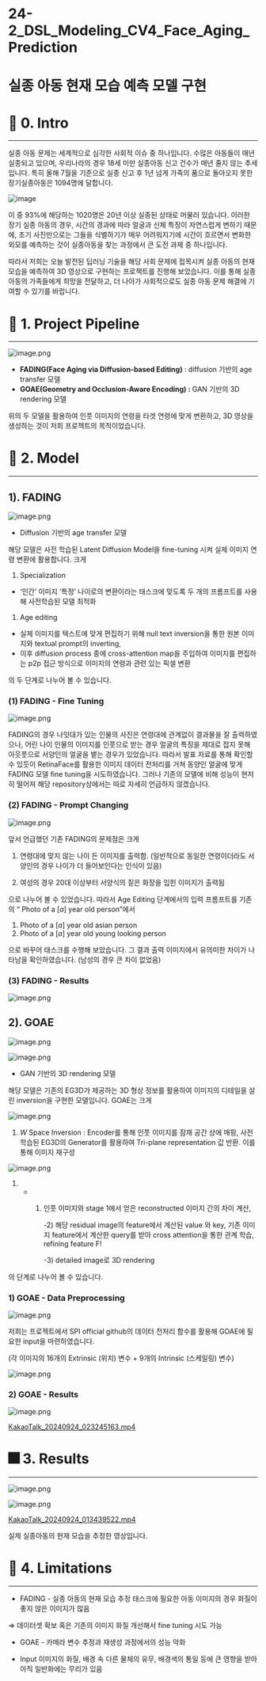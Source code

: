 # 24-2_DSL_Modeling_CV4_Face_Aging_Prediction
# 실종 아동 현재 모습 예측 모델 구현

# 💭 0. Intro

---

실종 아동 문제는 세계적으로 심각한 사회적 이슈 중 하나입니다. 수많은 아동들이 매년 실종되고 있으며, 우리나라의 경우 18세 미만 실종아동 신고 건수가 매년 줄지 않는 추세입니다. 특히 올해 7월을 기준으로 실종 신고 후 1년 넘게 가족의 품으로 돌아오지 못한 장기실종아동은 1094명에 달합니다. 

![image](https://github.com/user-attachments/assets/e8869133-a0a8-49d5-be24-590a607f54d9)

이 중 93%에 해당하는 1020명은 20년 이상 실종된 상태로 머물러 있습니다. 이러한 장기 실종 아동의 경우, 시간의 경과에 따라 얼굴과 신체 특징이 자연스럽게 변하기 때문에, 초기 사진만으로는 그들을 식별하기가 매우 어려워지기에 시간이 흐르면서 변화한 외모를 예측하는 것이 실종아동을 찾는 과정에서 큰 도전 과제 중 하나입니다.

따라서 저희는 오늘 발전된 딥러닝 기술을 해당 사회 문제에 접목시켜 실종 아동의 현재 모습을 예측하여 3D 영상으로 구현하는 프로젝트를 진행해 보았습니다. 이를 통해 실종아동의 가족들에게 희망을 전달하고, 더 나아가 사회적으로도 실종 아동 문제 해결에 기여할 수 있기를 바랍니다. 

# 🎯 1. Project Pipeline

---

![image.png](https://prod-files-secure.s3.us-west-2.amazonaws.com/8b114675-4688-456d-bc96-d12370522413/c764540c-463b-4516-8f71-907dad4b1fd5/image.png)

- **FADING(Face Aging via Diffusion-based Editing)** : diffusion 기반의 age transfer 모델
- **GOAE(Geometry and Occlusion-Aware Encoding) :** GAN 기반의 3D rendering 모델

위의 두 모델을 활용하여 인풋 이미지의 연령을 타겟 연령에 맞게 변환하고, 3D 영상을 생성하는 것이 저희 프로젝트의 목적이었습니다. 

# 🧠 2. Model

---

## 1). FADING

![image.png](https://prod-files-secure.s3.us-west-2.amazonaws.com/8b114675-4688-456d-bc96-d12370522413/e1ad6342-d61f-4772-93f6-a1ad147b42d5/image.png)

- Diffusion 기반의 age transfer 모델

해당 모델은 사전 학습된 Latent Diffusion Model을 fine-tuning 시켜 실제 이미지 연령 변환에 활용합니다. 크게 

1. Specialization 
- ‘인간’ 이미지 ‘특정’ 나이로의 변환이라는 태스크에 맞도록 두 개의 프롬프트를 사용해 사전학습된 모델 최적화
1. Age editing 
- 실제 이미지를 텍스트에 맞게 편집하기 위해 null text inversion을 통한 원본 이미지와 textual prompt의 inverting,
- 이후  diffusion process 중에 cross-attention map을 주입하여 이미지를 편집하는 p2p 접근 방식으로 이미지의 연령과 관련 있는 픽셀 변환

의 두 단계로 나누어 볼 수 있습니다. 

### (1) FADING - Fine Tuning

![image.png](https://prod-files-secure.s3.us-west-2.amazonaws.com/8b114675-4688-456d-bc96-d12370522413/1b8b5bca-1aec-4a09-98ae-4fdc2f1a101d/image.png)

FADING의 경우 나잇대가 있는 인물의 사진은 연령대에 관계없이 결과물을 잘 출력하였으나, 어린 나이 인물의 이미지를 인풋으로 받는 경우 얼굴의 특징을 제대로 잡지 못해 아웃풋으로 서양인의 얼굴을 뱉는 경우가 있었습니다. 따라서 발표 자료를 통해 확인할 수 있듯이 RetinaFace를 활용한 이미지 데이터 전처리를 거쳐 동양인 얼굴에 맞게 FADING 모델 fine tuning을 시도하였습니다. 그러나 기존의 모델에 비해 성능이 현저히 떨어져 해당 repository상에서는 따로 자세히 언급하지 않겠습니다. 

### (2) FADING - Prompt Changing

![image.png](https://prod-files-secure.s3.us-west-2.amazonaws.com/8b114675-4688-456d-bc96-d12370522413/433eecf5-7a0b-45ac-a1a1-09275f00526c/image.png)

앞서 언급했던 기존 FADING의 문제점은 크게 

1) 연령대에 맞지 않는 나이 든 이미지를 출력함. (일반적으로 동일한 연령이더라도 서양인의 경우 나이가 더 들어보인다는 인식이 있음)

2) 여성의 경우 20대 이상부터 서양식의 짙은 화장을 입힌 이미지가 출력됨

으로 나누어 볼 수 있었습니다. 따라서 Age Editing 단계에서의 입력 프롬프트를 기존의 “ Photo of a [$a$] year old person”에서

1. Photo of a [$a$] year old asian person
2. Photo of a [$a$] year old young looking person

으로 바꾸어 태스크를 수행해 보았습니다. 그 결과 출력 이미지에서 유의미한 차이가 나타남을 확인하였습니다. (남성의 경우 큰 차이 없었음)

### (3) FADING - Results

![image.png](https://prod-files-secure.s3.us-west-2.amazonaws.com/8b114675-4688-456d-bc96-d12370522413/85630bda-5a8a-48ac-8a50-f6bef6f21453/image.png)

## 2). GOAE

![image.png](https://prod-files-secure.s3.us-west-2.amazonaws.com/8b114675-4688-456d-bc96-d12370522413/c95c09fd-a887-4911-b1bb-5192872a0d00/image.png)

![image.png](https://prod-files-secure.s3.us-west-2.amazonaws.com/8b114675-4688-456d-bc96-d12370522413/4078f6a6-6238-4dcb-bb49-afab64ed6e87/image.png)

- GAN 기반의 3D rendering 모델

해당 모델은 기존의 EG3D가 제공하는 3D 형상 정보를 활용하여 이미지의 디테일을 살린 inversion을 구현한 모델입니다. GOAE는 크게 

![image.png](https://prod-files-secure.s3.us-west-2.amazonaws.com/8b114675-4688-456d-bc96-d12370522413/41023d9b-3df7-430e-b3db-67534677a5aa/image.png)

1. $W$ Space Inversion : Encoder를 통해 인풋 이미지를 잠재 공간 상에 매핑, 사전학습된 EG3D의 Generator를 활용하여 Tri-plane representation 값 반환. 이를 통해 이미지 재구성

![image.png](https://prod-files-secure.s3.us-west-2.amazonaws.com/8b114675-4688-456d-bc96-d12370522413/091e1834-00ca-4244-8125-9c28ef46b9b9/image.png)

1. - 1) 인풋 이미지와 stage 1에서 얻은 reconstructed 이미지 간의 차이 계산, 

        -2) 해당 residual image의 feature에서 계산된 value          와 key,  기존 이미지 feature에서 계산한 query를 받아 cross attention을 통한 관계 학습, refining feature F!

        -3) detailed image로 3D rendering

의 단계로 나누어 볼 수 있습니다. 

### 1) GOAE - Data Preprocessing

![image.png](https://prod-files-secure.s3.us-west-2.amazonaws.com/8b114675-4688-456d-bc96-d12370522413/e1f63de7-c412-41c7-975b-943b10af7d7f/image.png)

저희는 프로젝트에서 SPI official github의 데이터 전처리 함수를 활용해 GOAE에 필요한 input을 마련하였습니다.

(각 이미지의 16개의 Extrinsic (위치) 변수 + 9개의 Intrinsic (스케일링) 변수) 

![image.png](https://prod-files-secure.s3.us-west-2.amazonaws.com/8b114675-4688-456d-bc96-d12370522413/dd4c9e47-f08a-40ee-9ad6-649987f6f8ae/image.png)

### 2) GOAE - Results

![image.png](https://prod-files-secure.s3.us-west-2.amazonaws.com/8b114675-4688-456d-bc96-d12370522413/3123f287-b5fc-485f-8b7d-5d2c1543dc7c/image.png)

[KakaoTalk_20240924_023245163.mp4](https://prod-files-secure.s3.us-west-2.amazonaws.com/8b114675-4688-456d-bc96-d12370522413/fd591dfd-3fe7-4793-9275-5b9471762a8e/KakaoTalk_20240924_023245163.mp4)

# 🎆 3. Results

---

![image.png](https://prod-files-secure.s3.us-west-2.amazonaws.com/8b114675-4688-456d-bc96-d12370522413/1e7b7128-a335-4c00-a388-00a8292c6a69/image.png)

![image.png](https://prod-files-secure.s3.us-west-2.amazonaws.com/8b114675-4688-456d-bc96-d12370522413/7d074994-0407-43f8-bd14-0b3553e1224b/image.png)

[KakaoTalk_20240924_013439522.mp4](https://prod-files-secure.s3.us-west-2.amazonaws.com/8b114675-4688-456d-bc96-d12370522413/f1416e93-db28-424b-8fd7-89b459d1b360/KakaoTalk_20240924_013439522.mp4)

 

실제 실종아동의 현재 모습을 추정한 영상입니다. 

# 📌 4. Limitations

---

- FADING - 실종 아동의 현재 모습 추정 태스크에 필요한 아동 이미지의 경우 화질이 좋지 않은 이미지가 많음

⇒ 데이터셋 확보 혹은 기존의 이미지 화질 개선해서 fine tuning 시도 가능

- GOAE - 카메라 변수 추정과 재생성 과정에서의 성능 악화

- Input 이미지의 화질, 배경 속 다른 물체의 유무, 배경색의 통일 등에 큰 영향을 받아 아직 일반화에는 무리가 있음
